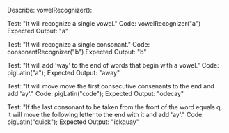 Describe: vowelRecognizer():

Test: "It will recognize a single vowel."
Code: vowelRecognizer("a")
Expected Output: "a"

Test: "It will recognize a single consonant."
Code: consonantRecognizer("b")
Expected Output: "b"

Test: "It will add 'way' to the end of words that begin with a vowel."
Code: pigLatin("a");
Expected Output: "away"

Test: "It will move move the first consecutive consenants to the end and add 'ay'."
Code: pigLatin("code");
Expected Output: "odecay"

Test: "If the last consonant to be taken from the front of the word equals q, it will move the following letter to the end with it and add 'ay'."
Code: pigLatin("quick");
Expected Output: "ickquay"